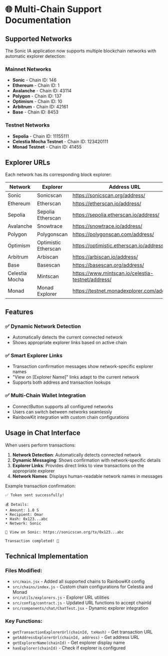 # 🌐 Multi-Chain Support Documentation

## Supported Networks

The Sonic IA application now supports multiple blockchain networks with automatic explorer detection:

### Mainnet Networks
- **Sonic** - Chain ID: 146
- **Ethereum** - Chain ID: 1  
- **Avalanche** - Chain ID: 43114
- **Polygon** - Chain ID: 137
- **Optimism** - Chain ID: 10
- **Arbitrum** - Chain ID: 42161
- **Base** - Chain ID: 8453

### Testnet Networks  
- **Sepolia** - Chain ID: 11155111
- **Celestia Mocha Testnet** - Chain ID: 123420111
- **Monad Testnet** - Chain ID: 41455

## Explorer URLs

Each network has its corresponding block explorer:

| Network | Explorer | Address URL | Transaction URL |
|---------|----------|-------------|-----------------|
| Sonic | Sonicscan | https://sonicscan.org/address/ | https://sonicscan.org/tx/ |
| Ethereum | Etherscan | https://etherscan.io/address/ | https://etherscan.io/tx/ |
| Sepolia | Sepolia Etherscan | https://sepolia.etherscan.io/address/ | https://sepolia.etherscan.io/tx/ |
| Avalanche | Snowtrace | https://snowtrace.io/address/ | https://snowtrace.io/tx/ |
| Polygon | Polygonscan | https://polygonscan.com/address/ | https://polygonscan.com/tx/ |
| Optimism | Optimistic Etherscan | https://optimistic.etherscan.io/address/ | https://optimistic.etherscan.io/tx/ |
| Arbitrum | Arbiscan | https://arbiscan.io/address/ | https://arbiscan.io/tx/ |
| Base | Basescan | https://basescan.org/address/ | https://basescan.org/tx/ |
| Celestia Mocha | Mintscan | https://www.mintscan.io/celestia-testnet/address/ | https://www.mintscan.io/celestia-testnet/tx/ |
| Monad | Monad Explorer | https://testnet.monadexplorer.com/address/ | https://testnet.monadexplorer.com/tx/ |

## Features

### ✅ Dynamic Network Detection
- Automatically detects the current connected network
- Shows appropriate explorer links based on active chain

### ✅ Smart Explorer Links  
- Transaction confirmation messages show network-specific explorer names
- "View on [Explorer Name]" links adapt to the current network
- Supports both address and transaction lookups

### ✅ Multi-Chain Wallet Integration
- ConnectButton supports all configured networks
- Users can switch between networks seamlessly
- RainbowKit integration with custom chain configurations

## Usage in Chat Interface

When users perform transactions:

1. **Network Detection**: Automatically detects connected network
2. **Dynamic Messaging**: Shows confirmation with network-specific details
3. **Explorer Links**: Provides direct links to view transactions on the appropriate explorer
4. **Network Names**: Displays human-readable network names in messages

Example transaction confirmation:
```
✅ Token sent successfully!

💰 Details:
• Amount: 1.0 S
• Recipient: Omar
• Hash: 0x123...abc
• Network: Sonic

🔗 View on Sonic: https://sonicscan.org/tx/0x123...abc

Transaction completed! 🎉
```

## Technical Implementation

### Files Modified:
- `src/main.jsx` - Added all supported chains to RainbowKit config
- `src/chains/index.js` - Custom chain configurations for Celestia and Monad
- `src/utils/explorers.js` - Explorer URL utilities
- `src/config/contract.js` - Updated URL functions to accept chainId
- `src/components/chat/ChatTest.jsx` - Dynamic explorer integration

### Key Functions:
- `getTransactionExplorerUrl(chainId, txHash)` - Get transaction URL
- `getAddressExplorerUrl(chainId, address)` - Get address URL  
- `getExplorerName(chainId)` - Get explorer display name
- `hasExplorer(chainId)` - Check if explorer is configured